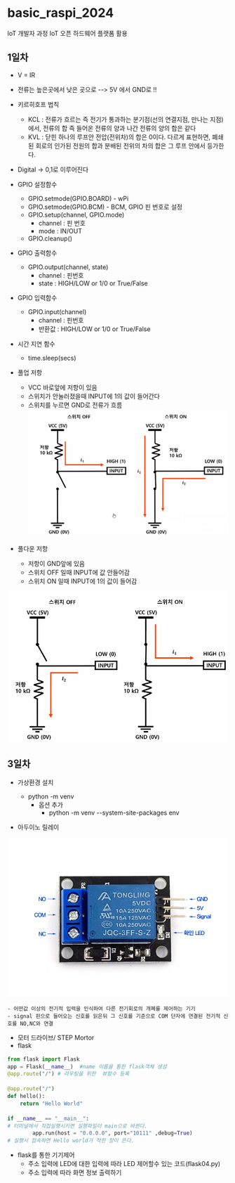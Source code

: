 # basic_raspi_2024
IoT 개발자 과정 IoT 오픈 하드웨어 플랫폼 활용


## 1일차
- V = IR
- 전류는 높은곳에서 낮은 곳으로 --> 5V 에서 GND로 !!
- 키르히호프 법칙
    - KCL : 전류가 흐르는 즉 전기가 통과하는 분기점(선의 연결지점, 만나는 지점)에서, 전류의 합 즉 들어온 전류의 양과 나간 전류의 양의 합은 같다
    - KVL : 닫힌 하나의 루프안 전압(전위차)의 합은 0이다. 다르게 표현하면, 폐쇄된 회로의 인가된 전원의 합과 분배된 전위의 차의 합은 그 루프 안에서 등가한다.

- Digital -> 0,1로 이루어진다


- GPIO 설정함수
    - GPIO.setmode(GPIO.BOARD) - wPi
    - GPIO.setmode(GPIO.BCM) - BCM, GPIO 핀 번호로 설정
    - GPIO.setup(channel, GPIO.mode) 
        - channel : 핀 번호
        - mode : IN/OUT
    - GPIO.cleanup()

- GPIO 출력함수
    - GPIO.output(channel, state)
        - channel : 핀번호
        - state : HIGH/LOW or 1/0 or True/False

- GPIO 입력함수
    - GPIO.input(channel)
        - channel : 핀번호
        - 반환값 :  HIGH/LOW or 1/0 or True/False

- 시간 지연 함수
    - time.sleep(secs)



- 풀업 저항 
    - VCC 바로앞에 저항이 있음
    - 스위치가 안눌러졌을때 INPUT에 1의 값이 들어간다
    - 스위치를 누르면 GND로 전류가 흐름
![풀업](https://raw.githubusercontent.com/JEONGWOO0705/basic_raspi_2024/main/image/pullup.png)

-  풀다운 저항
    - 저항이 GND앞에 있음
    - 스위치 OFF 일때 INPUT에 값 안들어감
    - 스위치 ON 일때 INPUT에 1의 값이 들어감

![풀다운](https://raw.githubusercontent.com/JEONGWOO0705/basic_raspi_2024/main/image/pulldown.png)


## 3일차
- 가상환경 설치 
    - python -m venv 
        - 옵션 추가 
            - python -m venv --system-site-packages env
            

- 아두이노 릴레이

![아두이노 릴레이](https://raw.githubusercontent.com/JEONGWOO0705/basic_raspi_2024/main/image/relay.png)

    - 어떤값 이상의 전기적 입력을 인식하여 다른 전기회로의 개폐를 제어하는 기기
    - signal 핀으로 들어오는 신호를 읽은뒤 그 신호를 기준으로 COM 단자에 연결된 전기적 신호를 NO,NC와 연결

- 모터 드라이브/ STEP Mortor
- flask
```py
from flask import Flask
app = Flask(__name__)  #name 이름을 통한 flask객체 생성
@app.route("/") # 라우팅을 위한  뷰함수 등록

@app.route("/")
def hello():
    return "Hello World"

if __name__ == "__main__":
# 터미널에서 직접실행시키면 실행파일이 main으로 바뀐다.
        app.run(host = "0.0.0.0", port="10111" ,debug=True)
# 실행시 접속하면 Hello world가 적힌 창이 뜬다.
```
- flask를 통한 기기제어
    - 주소 입력에 LED에 대한 입력에 따라 LED 제어할수 있는 코드(flask04.py)
    - 주소 입력에 따라 화면 정보 출력하기